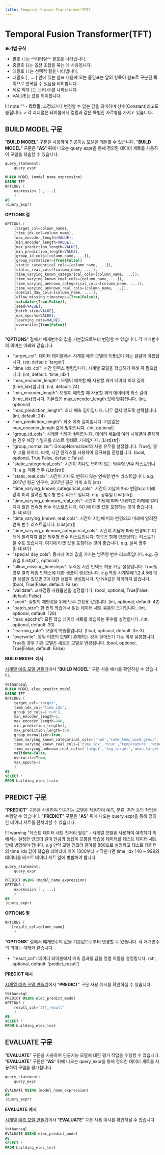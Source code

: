 ```yaml
---
title: Temporal Fusion Transformer(TFT)
---
```


# __Temporal Fusion Transformer(TFT)__

__표기법 규칙__

- 괄호 `()`는 ^^리터럴^^ 괄호를 나타냅니다.
- 중괄호 {}는 옵션 조합을 묶는 데 사용됩니다.
- 대괄호 `[]`는 선택적 절을 나타냅니다.
- 대괄호 [ , ... ] 안에 있는 쉼표 다음에 오는 줄임표는 앞의 항목이 쉼표로 구분된 
목록으로 반복될 수 있음을 의미합니다.
- 세로 막대 `|`는 논리 `OR`를 나타냅니다.
- VALUE는 값을 의미합니다.

!!! note ""
    - __리터럴__: 고정되거나 변경할 수 없는 값을 의미하며 상수(Constant)라고도 불립니다.
    > 각 리터럴은 테이블에서 컬럼과 같은 특별한 자료형을 가지고 있습니다.

## __BUILD MODEL 구문__

"__BUILD MODEL__" 구문을 사용하여 인공지능 모델을 개발할 수 있습니다. "__BUILD MODEL__" 구문은 "__AS__" 뒤에 나오는 query_expr을 통해 정의된 데이터 세트를 사용하여 모델을 학습할 수 있습니다.

```sql
query_statement:
    query_expr

BUILD MODEL (model_name_expression)
USING TFT
OPTIONS (
    expression [ , ...]
    )
AS
(query_expr)
```

__OPTIONS 절__

```sql
OPTIONS (
    (target_col=column_name),
    (time_idx_col=column_name),
    (max_encoder_length=VALUE),
    [min_encoder_length=VALUE],
    (max_prediction_length=VALUE),
    [min_prediction_length=VALUE],
    (group_id_cols=[column_name, ...]),
    [group_normalizer={True|False}]
    (static_categorical_cols=[column_name, ...]),
    (static_real_cols=[column_name, ...]),
    (time_varying_known_categorical_cols=[column_name, ...]),
    (time_varying_known_real_cols=[column_name, ...]),
    (time_varying_unknown_categorical_cols=[column_name, ...]),
    (time_varying_unknown_real_cols=[column_name, ...]),
    [special_day_cols=[column_name, ...]],
    (allow_missing_timesteps={True|False}),
    [validate={True|False}],
    [seed=VALUE],
    [batch_size=VALUE],
    [max_epochs=VALUE],
    [learning_rate=VALUE],
    [overwrite={True|False}]
    )
```

"__OPTIONS__" 절에서 매개변수의 값을 기본값으로부터 변경할 수 있습니다. 각 매개변수의 의미는 아래와 같습니다.

- "target_col": 데이터 테이블에서 시계열 예측 모델의 목푯값이 되는 컬럼의 이름입니다. (str, default: 'target')
- "time_idx_col": 시간 인덱스 컬럼입니다. 시계열 모델을 학습하기 위해 꼭 필요합니다. (int, default: 'time_idx')
- "max_encoder_length": 모델이 예측할 때 사용할 과거 데이터 최대 길이(time_idx)입니다. (int, default: 24)
- "min_encoder_length": 모델이 예측할 때 사용할 과거 데이터의 최소 길이(time_idx)입니다. 기본값은 max_encoder_length 값에 맞춰집니다. (int, optional)
- "max_prediction_length": 최대 예측 길이입니다. 너무 짧지 않도록 선택합니다. (int, default: 24)
- "min_prediction_length": 최소 예측 길이입니다. 기본값은 max_encoder_length 값에 맞춰집니다. (int, optional)
- "group_id_cols": 시계열 식별자 컬럼입니다. 데이터 세트에 여러 시계열이 존재하는 경우 해당 식별자를 리스트 형태로 기재합니다. (List[str])
- "group_normalizer": GroupNormalizer의 사용 유무를 설정합니다. True일 경우 그룹 아이디, 타겟, 시간 인덱스를 사용하여 정규화를 진행합니다. (bool, optional, True|False, default: False)
- "static_categorical_cols": 시간이 지나도 변하지 않는 범주형 변수 리스트입니다. e.g. 제품 범주 (List[str])
- "static_real_cols": 시간이 지나도 변하지 않는 연속형 변수 리스트입니다. e.g. 2017년 평균 인구수, 2017년 평균 가계 소득 (str)
- "time_varying_known_categorical_cols": 시간이 지남에 따라 변경되고 미래 값이 미리 알려진 범주형 변수 리스트입니다. e.g. 공휴일 (List[str])
- "time_varying_unknown_real_cols": 시간이 지남에 따라 변경되고 미래에 알려지지 않은 연속형 변수 리스트입니다. 여기에 타겟 값을 포함하는 것이 좋습니다. (List[str])
- "time_varying_known_real_cols": 시간이 지남에 따라 변경되고 미래에 알려진 연속 변수 리스트입니다. (List[str])
- "time_varying_unknown_categorical_cols": 시간이 지남에 따라 변경되고 미래에 알려지지 않은 범주형 변수 리스트입니다. 항목은 함께 인코딩되는 리스트가 될 수도 있습니다. 여기에 타겟 값을 포함하는 것이 좋습니다. e.g. 날씨 범주 (List[str])
- "special_day_cols": 동시에 여러 값을 가지는 범주형 변수 리스트입니다. e.g. 공휴일 (List[str], optional)
- "allow_missing_timesteps": 누락된 시간 인덱스 허용 가능 설정입니다. True일 경우 결측 타임 인덱스에 대한 샘플이 생성됩니다. e.g 특정 시계열에 1,2,4,5에 대한 샘플만 있으면 3에 대한 샘플이 생성됩니다. 단 NA값은 처리하지 않습니다. (bool, True|False, default: False)
- "validate": 교차검증 사용옵션을 설정합니다. (bool, optional, True|False, default: False)
- "seed": 실험의 재현성을 위해 난수 고정용 값입니다. (int, optional, default: 42)
- "batch_size": 한 번의 학습에서 읽는 데이터 세트 묶음의 크기입니다. (int, optional, default: 128)
- "max_epochs": 모든 학습 데이터 세트를 학습하는 횟수를 설정합니다. (int, optional, default: 30)
- "learning_rate": 모델의 학습률입니다. (float, optional, default: 3e-3)
- "overwrite": 동일 이름의 모델이 존재하는 경우 덮어쓰기 가능 여부 설정합니다. True일 경우 기존 모델은 새로운 모델로 변경됩니다. (bool, optional, True|False, default: False)

__BUILD MODEL 예시__

[시계열 예측 모델 만들기]({/ko/tutorials/thanosql_ml/timeseries/timeseries_forecasting.ipynb/})에서 "__BUILD MODEL__" 구문 사용 예시를 확인하실 수 있습니다.

```sql
%%thanosql
BUILD MODEL elec_predict_model
USING TFT
OPTIONS (
    target_col='target',
    time_idx_col='time_idx',
    group_id_cols=['num'],
    min_encoder_length=1,
    max_encoder_length=840,
    min_prediction_length=1,
    max_prediction_length=168,
    group_normalizer=True,
    time_varying_known_categorical_cols=['num','same_temp_wind_group','holiday','dow','cluster','before_holiday_flag','natural_cooling_sys_flag','solar_sys_flag'],
    time_varying_known_real_cols=['time_idx','hour','temperature','windspeed','humidity','precipitation','insolation','days_left_holiday'],
    time_varying_unknown_real_cols=['target','log_target','mean_target','mean_target_num','mean_target_stwg','mean_target_cluster'],
    validate=False,
    overwrite=True,
    max_epochs=1
    )
AS
SELECT *
FROM building_elec_train
```

## __PREDICT 구문__

"__PREDICT__" 구문을 사용하여 인공지능 모델을 적용하여 예측, 분류, 추천 등의 작업을 수행할 수 있습니다. "__PREDICT__" 구문은 "__AS__" 뒤에 나오는 query_expr을 통해 정의한 데이터 세트를 전처리할 수 있습니다.

!!! warning "테스트 데이터 세트 전처리 필요"
    - 시계열 모델을 사용하여 예측하기 위해서는 설정한 인코더 길이 만큼의 정답이 포함된 학습용 데이터를 테스트 데이터 세트 앞에 병합해야 합니다. e.g 만약 모델 인코더 길이를 860으로 설정하고 테스트 데이터의 time_idx 값이 학습용 데이터에 이어 1000부터 시작한다면 time_idx 140 ~ 999의 데이터를 테스트 데이터 세트 앞에 병합해야 합니다.

```sql
query_statement:
    query_expr

PREDICT USING (model_name_expression)
OPTIONS (
    expression [ , ...]
    )
AS
(query_expr)
```

__OPTIONS 절__

```sql
OPTIONS (
   [result_col=column_name]
    )
```

"__OPTIONS__" 절에서 매개변수의 값을 기본값으로부터 변경할 수 있습니다. 각 매개변수의 의미는 아래와 같습니다.

- "result_col": 데이터 테이블에서 예측 결과를 담을 컬럼 이름을 설정합니다. (str, optional, default: 'predict_result')

__PREDICT 예시__

[시계열 예측 모델 만들기]({/ko/tutorials/thanosql_ml/timeseries/timeseries_forecasting.ipynb/})에서 "__PREDICT__" 구문 사용 예시를 확인하실 수 있습니다.

```sql
%%thanosql
PREDICT USING elec_predict_model
OPTIONS (
    result_col='tft_result'
    )
AS
SELECT *
FROM building_elec_test
```

## __EVALUATE 구문__

"__EVALUATE__" 구문을 사용하여 인공지능 모델에 대한 평가 작업을 수행할 수 있습니다. "__EVALUATE__" 구문은 "__AS__" 뒤에 나오는 query_expr을 통해 정의한 데이터 세트를 사용하여 모델을 평가합니다.

```sql
query_statement:
    query_expr

EVALUATE USING (model_name_expression)
AS
(query_expr)
```
__EVALUATE 예시__

[시계열 예측 모델 만들기]({/ko/tutorials/thanosql_ml/timeseries/timeseries_forecasting.ipynb/})에서 "__EVALUATE__" 구문 사용 예시를 확인하실 수 있습니다.

```sql
%%thanosql
EVALUATE USING elec_predict_model
AS
SELECT *
FROM building_elec_test
```
